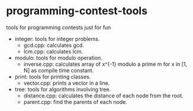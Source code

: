# programming-contest-tools
tools for programming contests just for fun

- integer: tools for integer problems.
  - gcd.cpp: calculates gcd.
  - lcm.cpp: calculates lcm.
- modulo: tools for modulo operation.
  - inverse.cpp: calculates array of x^{-1}  modulo a prime m for x in [1, N] as compile time constant.
- print: tools for printing classes.
  - vector.cpp: prints a vector in a line.
- tree: tools for algorithms involving tree.
  - distance.cpp: calculates the distance of each node from the root.
  - parent.cpp: find the parents of each node.
